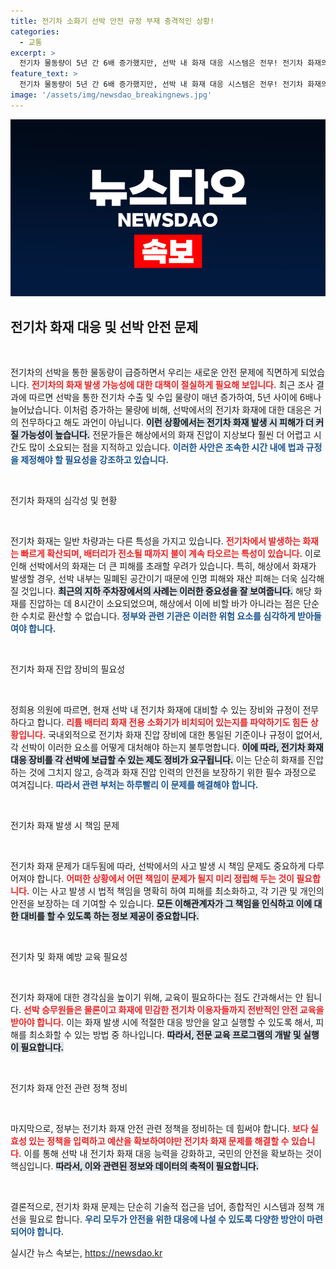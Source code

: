 ```yaml
---
title: 전기차 소화기 선박 안전 규정 부재 충격적인 상황!
categories:
  - 교통
excerpt: >
  전기차 물동량이 5년 간 6배 증가했지만, 선박 내 화재 대응 시스템은 전무! 전기차 화재의 심각성을 강조하며 신속한 제도 마련과 장비 보급이 절실하다고 전문가들이 경고한다.
feature_text: >
  전기차 물동량이 5년 간 6배 증가했지만, 선박 내 화재 대응 시스템은 전무! 전기차 화재의 심각성을 강조하며 신속한 제도 마련과 장비 보급이 절실하다고 전문가들이 경고한다.
image: '/assets/img/newsdao_breakingnews.jpg'
---
```


<p><img src="/assets/img/newsdao_breakingnews.jpg" alt="cryptoinkorea 속보" /></p>

<h2 data-ke-size="size26">전기차 화재 대응 및 선박 안전 문제</h2>

<p data-ke-size="size16">&nbsp;</p>

<p>전기차의 선박을 통한 물동량이 급증하면서 우리는 새로운 안전 문제에 직면하게 되었습니다. <b><span style="color: #ee2323;">전기차의 화재 발생 가능성에 대한 대책이 절실하게 필요해 보입니다.</span></b> 최근 조사 결과에 따르면 선박을 통한 전기차 수출 및 수입 물량이 매년 증가하여, 5년 사이에 6배나 늘어났습니다. 이처럼 증가하는 물량에 비해, 선박에서의 전기차 화재에 대한 대응은 거의 전무하다고 해도 과언이 아닙니다. <b><span style="background-color: #21538527;">이런 상황에서는 전기차 화재 발생 시 피해가 더 커질 가능성이 높습니다.</span></b> 전문가들은 해상에서의 화재 진압이 지상보다 훨씬 더 어렵고 시간도 많이 소요되는 점을 지적하고 있습니다. <b><span style="color: #1a5490;">이러한 사안은 조속한 시간 내에 법과 규정을 제정해야 할 필요성을 강조하고 있습니다.</span></b></p>

<p data-ke-size="size16">&nbsp;</p>

<p>전기차 화재의 심각성 및 현황</p>

<p data-ke-size="size16">&nbsp;</p>

<p>전기차 화재는 일반 차량과는 다른 특성을 가지고 있습니다. <b><span style="color: #ee2323;">전기차에서 발생하는 화재는 빠르게 확산되며, 배터리가 전소될 때까지 불이 계속 타오르는 특성이 있습니다.</span></b> 이로 인해 선박에서의 화재는 더 큰 피해를 초래할 우려가 있습니다. 특히, 해상에서 화재가 발생할 경우, 선박 내부는 밀폐된 공간이기 때문에 인명 피해와 재산 피해는 더욱 심각해질 것입니다. <b><span style="background-color: #21538527;">최근의 지하 주차장에서의 사례는 이러한 중요성을 잘 보여줍니다.</span></b> 해당 화재를 진압하는 데 8시간이 소요되었으며, 해상에서 이에 비할 바가 아니라는 점은 단순한 수치로 환산할 수 없습니다. <b><span style="color: #1a5490;">정부와 관련 기관은 이러한 위험 요소를 심각하게 받아들여야 합니다.</span></b></p>

<p data-ke-size="size16">&nbsp;</p>

<p>전기차 화재 진압 장비의 필요성</p>

<p data-ke-size="size16">&nbsp;</p>

<p>정희용 의원에 따르면, 현재 선박 내 전기차 화재에 대비할 수 있는 장비와 규정이 전무하다고 합니다. <b><span style="color: #ee2323;">리튬 배터리 화재 전용 소화기가 비치되어 있는지를 파악하기도 힘든 상황입니다.</span></b> 국내외적으로 전기차 화재 진압 장비에 대한 통일된 기준이나 규정이 없어서, 각 선박이 이러한 요소를 어떻게 대처해야 하는지 불투명합니다. <b><span style="background-color: #21538527;">이에 따라, 전기차 화재 대응 장비를 각 선박에 보급할 수 있는 제도 정비가 요구됩니다.</span></b> 이는 단순히 화재를 진압하는 것에 그치지 않고, 승객과 화재 진압 인력의 안전을 보장하기 위한 필수 과정으로 여겨집니다. <b><span style="color: #1a5490;">따라서 관련 부처는 하루빨리 이 문제를 해결해야 합니다.</span></b></p>

<p data-ke-size="size16">&nbsp;</p>

<p>전기차 화재 발생 시 책임 문제</p>

<p data-ke-size="size16">&nbsp;</p>

<p>전기차 화재 문제가 대두됨에 따라, 선박에서의 사고 발생 시 책임 문제도 중요하게 다루어져야 합니다. <b><span style="color: #ee2323;">어떠한 상황에서 어떤 책임이 문제가 될지 미리 정립해 두는 것이 필요합니다.</span></b> 이는 사고 발생 시 법적 책임을 명확히 하여 피해를 최소화하고, 각 기관 및 개인의 안전을 보장하는 데 기여할 수 있습니다. <b><span style="background-color: #21538527;">모든 이해관계자가 그 책임을 인식하고 이에 대한 대비를 할 수 있도록 하는 정보 제공이 중요합니다.</span></b> </p>

<p data-ke-size="size16">&nbsp;</p>

<p>전기차 및 화재 예방 교육 필요성</p>

<p data-ke-size="size16">&nbsp;</p>

<p>전기차 화재에 대한 경각심을 높이기 위해, 교육이 필요하다는 점도 간과해서는 안 됩니다. <b><span style="color: #ee2323;">선박 승무원들은 물론이고 화재에 민감한 전기차 이용자들까지 전반적인 안전 교육을 받아야 합니다.</span></b> 이는 화재 발생 시에 적절한 대응 방안을 알고 실행할 수 있도록 해서, 피해를 최소화할 수 있는 방법 중 하나입니다. <b><span style="background-color: #21538527;">따라서, 전문 교육 프로그램의 개발 및 실행이 필요합니다.</span></b> </p>

<p data-ke-size="size16">&nbsp;</p>

<p>전기차 화재 안전 관련 정책 정비</p>

<p data-ke-size="size16">&nbsp;</p>

<p>마지막으로, 정부는 전기차 화재 안전 관련 정책을 정비하는 데 힘써야 합니다. <b><span style="color: #ee2323;">보다 실효성 있는 정책을 입력하고 예산을 확보하여야만 전기차 화재 문제를 해결할 수 있습니다.</span></b> 이를 통해 선박 내 전기차 화재 대응 능력을 강화하고, 국민의 안전을 확보하는 것이 핵심입니다. <b><span style="background-color: #21538527;">따라서, 이와 관련된 정보와 데이터의 축적이 필요합니다.</span></b> </p>

<p data-ke-size="size16">&nbsp;</p>

<p>결론적으로, 전기차 화재 문제는 단순히 기술적 접근을 넘어, 종합적인 시스템과 정책 개선을 필요로 합니다. <b><span style="color: #1a5490;">우리 모두가 안전을 위한 대응에 나설 수 있도록 다양한 방안이 마련되어야 합니다.</span></b></p>
실시간 뉴스 속보는, <a href="https://newsdao.kr" rel="dofollow">https://newsdao.kr</a>


